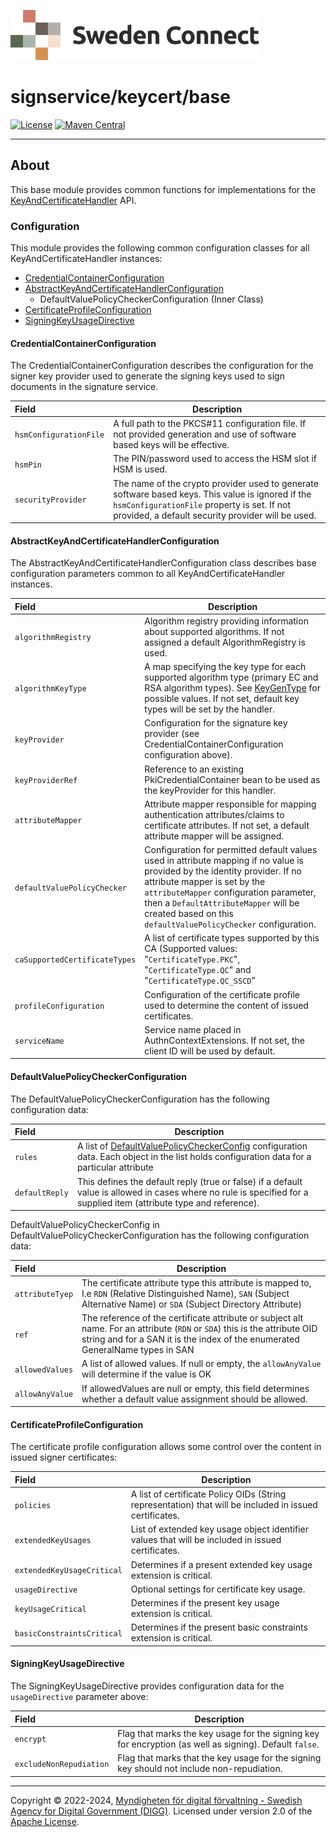 ![Logo](../../docs/images/sweden-connect.png)

# signservice/keycert/base

[![License](https://img.shields.io/badge/License-Apache%202.0-blue.svg)](https://opensource.org/licenses/Apache-2.0) [![Maven Central](https://maven-badges.herokuapp.com/maven-central/se.swedenconnect.signservice/signservice-keycert-base/badge.svg)](https://maven-badges.herokuapp.com/maven-central/se.swedenconnect.signservice/signservice-keycert-base)

-----

## About

This base module provides common functions for implementations for the [KeyAndCertificateHandler](https://github.com/swedenconnect/signservice/blob/main/core/src/main/java/se/swedenconnect/signservice/certificate/KeyAndCertificateHandler.java) API.


### Configuration

This module provides the following common configuration classes for all KeyAndCertificateHandler instances:

 - [CredentialContainerConfiguration](https://github.com/swedenconnect/signservice/blob/main/keycert/base/src/main/java/se/swedenconnect/signservice/certificate/base/config/CredentialContainerConfiguration.java)
 - [AbstractKeyAndCertificateHandlerConfiguration](https://github.com/swedenconnect/signservice/blob/main/keycert/base/src/main/java/se/swedenconnect/signservice/certificate/base/config/AbstractKeyAndCertificateHandlerConfiguration.java)
   - DefaultValuePolicyCheckerConfiguration (Inner Class)
 - [CertificateProfileConfiguration](https://github.com/swedenconnect/signservice/blob/main/keycert/base/src/main/java/se/swedenconnect/signservice/certificate/base/config/CertificateProfileConfiguration.java)
 - [SigningKeyUsageDirective](https://github.com/swedenconnect/signservice/blob/main/keycert/base/src/main/java/se/swedenconnect/signservice/certificate/base/config/SigningKeyUsageDirective.java)
 

#### CredentialContainerConfiguration

The CredentialContainerConfiguration describes the configuration for the signer key provider used to generate the signing keys used to sign documents in the signature service.

| Field                  | Description                                                                                                                                                                                           |
|:-----------------------|-------------------------------------------------------------------------------------------------------------------------------------------------------------------------------------------------------|
| `hsmConfigurationFile` | A full path to the PKCS#11 configuration file. If not provided generation and use of software based keys will be effective.                                                                           | 
| `hsmPin`               | The PIN/password used to access the HSM slot if HSM is used.                                                                                                                                          |
| `securityProvider`     | The name of the crypto provider used to generate software based keys. This value is ignored if the `hsmConfigurationFile` property is set. If not provided, a default security provider will be used. |

#### AbstractKeyAndCertificateHandlerConfiguration

The AbstractKeyAndCertificateHandlerConfiguration class describes base configuration parameters common to all KeyAndCertificateHandler instances.

| Field                         | Description                                                                                                                                                                                                                                                                                                                                                |
|:------------------------------|------------------------------------------------------------------------------------------------------------------------------------------------------------------------------------------------------------------------------------------------------------------------------------------------------------------------------------------------------------|
| `algorithmRegistry`           | Algorithm registry providing information about supported algorithms. If not assigned a default AlgorithmRegistry is used.                                                                                                                                                                                                                                  |
| `algorithmKeyType`            | A map specifying the key type for each supported algorithm type (primary EC and RSA algorithm types). See [KeyGenType](https://github.com/swedenconnect/credentials-support/blob/main/src/main/java/se/swedenconnect/security/credential/container/keytype/KeyGenType.java) for possible values. If not set, default key types will be set by the handler. |
| `keyProvider`                 | Configuration for the signature key provider (see CredentialContainerConfiguration configuration above).                                                                                                                                                                                                                                                   |
| `keyProviderRef`              | Reference to an existing PkiCredentialContainer bean to be used as the keyProvider for this handler.                                                                                                                                                                                                                                                       |
| `attributeMapper`             | Attribute mapper responsible for mapping authentication attributes/claims to certificate attributes. If not set, a default attribute mapper will be assigned.                                                                                                                                                                                              |
| `defaultValuePolicyChecker`   | Configuration for permitted default values used in attribute mapping if no value is provided by the identity provider. If no attribute mapper is set by the `attributeMapper` configuration parameter, then a `DefaultAttributeMapper` will be created based on this `defaultValuePolicyChecker` configuration.                                            |
| `caSupportedCertificateTypes` | A list of certificate types supported by this CA (Supported values: "`CertificateType.PKC`", "`CertificateType.QC`" and "`CertificateType.QC_SSCD`"                                                                                                                                                                                                        |
| `profileConfiguration`        | Configuration of the certificate profile used to determine the content of issued certificates.                                                                                                                                                                                                                                                             |
| `serviceName`                 | Service name placed in AuthnContextExtensions. If not set, the client ID will be used by default.                                                                                                                                                                                                                                                          |

#### DefaultValuePolicyCheckerConfiguration

The DefaultValuePolicyCheckerConfiguration has the following configuration data:

| Field           | Description                                                                                                                                                                                                                                                                                                                 |
|:----------------|-----------------------------------------------------------------------------------------------------------------------------------------------------------------------------------------------------------------------------------------------------------------------------------------------------------------------------|
| `rules`         | A list of [DefaultValuePolicyCheckerConfig](https://github.com/swedenconnect/signservice/blob/main/keycert/base/src/main/java/se/swedenconnect/signservice/certificate/attributemapping/DefaultValuePolicyCheckerImpl.java) configuration data. Each object in the list holds configuration data for a particular attribute |
| `defaultReply`  | This defines the default reply (true or false) if a default value is allowed in cases where no rule is specified for a supplied item (attribute type and reference).                                                                                                                                                        |

DefaultValuePolicyCheckerConfig in DefaultValuePolicyCheckerConfiguration has the following configuration data:

| Field            | Description                                                                                                                                                                                                 |
|:-----------------|-------------------------------------------------------------------------------------------------------------------------------------------------------------------------------------------------------------|
| `attributeTyep`  | The certificate attribute type this attribute is mapped to, I.e `RDN` (Relative Distinguished Name), `SAN` (Subject Alternative Name) or `SDA` (Subject Directory Attribute)                                |
| `ref`            | The reference of the certificate attribute or subject alt name. For an attribute (`RDN` or `SDA`) this is the attribute OID string and for a SAN it is the index of the enumerated GeneralName types in SAN |
| `allowedValues`  | A list of allowed values. If null or empty, the `allowAnyValue` will determine if the value is OK                                                                                                           |
| `allowAnyValue`  | If allowedValues are null or empty, this field determines whether a default value assignment should be allowed.                                                                                             |

#### CertificateProfileConfiguration

The certificate profile configuration allows some control over the content in issued signer certificates:

| Field                      | Description                                                                                             |
|:---------------------------|---------------------------------------------------------------------------------------------------------|
| `policies`                 | A list of certificate Policy OIDs (String representation) that will be included in issued certificates. |
| `extendedKeyUsages`        | List of extended key usage object identifier values that will be included in issued certificates.       |
| `extendedKeyUsageCritical` | Determines if a present extended key usage extension is critical.                                       |
| `usageDirective`           | Optional settings for certificate key usage.                                                            |
| `keyUsageCritical`         | Determines if the present key usage extension is critical.                                              |
| `basicConstraintsCritical` | Determines if the present basic constraints extension is critical.                                      |

#### SigningKeyUsageDirective

The SigningKeyUsageDirective provides configuration data for the `usageDirective` parameter above:

| Field                   | Description                                                                                             |
|:------------------------|---------------------------------------------------------------------------------------------------------|
| `encrypt`               | Flag that marks the key usage for the signing key for encryption (as well as signing). Default `false`. |
| `excludeNonRepudiation` | Flag that marks that the key usage for the signing key should not include non-repudiation.              | 


-----

Copyright &copy; 2022-2024, [Myndigheten för digital förvaltning - Swedish Agency for Digital Government (DIGG)](http://www.digg.se). Licensed under version 2.0 of the [Apache License](http://www.apache.org/licenses/LICENSE-2.0).
